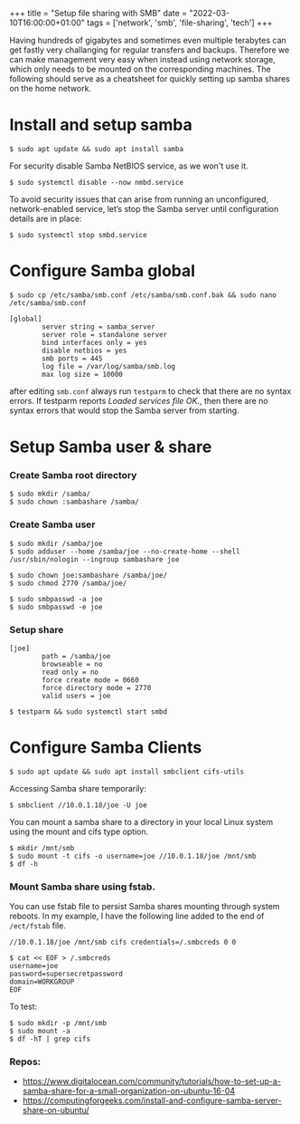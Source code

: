 +++
title = "Setup file sharing with SMB"
date = "2022-03-10T16:00:00+01:00"
tags  = ['network', 'smb', 'file-sharing', 'tech']
+++

Having hundreds of gigabytes and sometimes even multiple terabytes can get fastly very challanging for regular transfers and backups. Therefore we can make management very easy when instead using network storage, which only needs to be mounted on the corresponding machines. The following should serve as a cheatsheet for quickly setting up samba shares on the home network.

# Install and setup samba
```
$ sudo apt update && sudo apt install samba
```

For security disable Samba NetBIOS service, as we won't use it.
```
$ sudo systemctl disable --now nmbd.service
```

To avoid security issues that can arise from running an unconfigured, network-enabled service, let’s stop the Samba server until configuration details are in place:
```
$ sudo systemctl stop smbd.service
```

# Configure Samba global
```
$ sudo cp /etc/samba/smb.conf /etc/samba/smb.conf.bak && sudo nano /etc/samba/smb.conf
```
```
[global]
        server string = samba_server
        server role = standalone server
        bind interfaces only = yes
        disable netbios = yes
        smb ports = 445
        log file = /var/log/samba/smb.log
        max log size = 10000
```
after editing `smb.conf` always run `testparm` to check that there are no syntax errors.
If testparm reports *Loaded services file OK.*, then there are no syntax errors that would stop the Samba server from starting.

# Setup Samba user & share
### Create Samba root directory
```
$ sudo mkdir /samba/
$ sudo chown :sambashare /samba/
```
### Create Samba user
```
$ sudo mkdir /samba/joe
$ sudo adduser --home /samba/joe --no-create-home --shell /usr/sbin/nologin --ingroup sambashare joe

$ sudo chown joe:sambashare /samba/joe/
$ sudo chmod 2770 /samba/joe/

$ sudo smbpasswd -a joe
$ sudo smbpasswd -e joe
```
### Setup share
```
[joe]
        path = /samba/joe
        browseable = no
        read only = no
        force create mode = 0660
        force directory mode = 2770
        valid users = joe
```
```
$ testparm && sudo systemctl start smbd
```

# Configure Samba Clients
```
$ sudo apt update && sudo apt install smbclient cifs-utils
```
Accessing Samba share temporarily:
```
$ smbclient //10.0.1.18/joe -U joe
```
You can mount a samba share to a directory in your local Linux system using the mount and cifs type option.
```
$ mkdir /mnt/smb
$ sudo mount -t cifs -o username=joe //10.0.1.18/joe /mnt/smb
$ df -h
```

### Mount Samba share using fstab.

You can use fstab file to persist Samba shares mounting through system reboots. In my example, I have the following line added to the end of `/ect/fstab` file.
```
//10.0.1.18/joe /mnt/smb cifs credentials=/.smbcreds 0 0
```
```
$ cat << EOF > /.smbcreds
username=joe
password=supersecretpassword
domain=WORKGROUP
EOF
```

To test:
```
$ sudo mkdir -p /mnt/smb
$ sudo mount -a
$ df -hT | grep cifs
```

### Repos:
- https://www.digitalocean.com/community/tutorials/how-to-set-up-a-samba-share-for-a-small-organization-on-ubuntu-16-04
- https://computingforgeeks.com/install-and-configure-samba-server-share-on-ubuntu/
